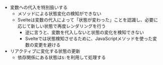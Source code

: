 - 変数への代入を特別扱いする
  - メソッドによる状態変化の検知ができない
  - Svelteは変数の代入によって「状態が変わった」ことを認識し、必要に応じて新しい状態で再度レンダリングを行う
    - 逆に言うと、変数を代入しないと状態の変化を検知できない
    - Svelteでは状態検知させるために、JavaScriptメソッドを使った変数の変更を避ける
- リアクティブに変化する状態の更新
  - 依存関係にある状態は`$:`を利用して処理する